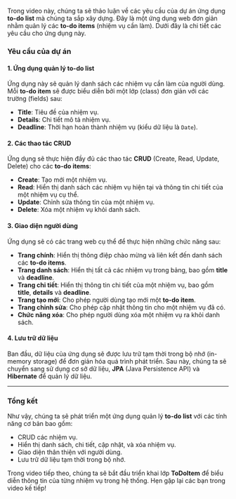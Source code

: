 Trong video này, chúng ta sẽ thảo luận về các yêu cầu của dự án ứng dụng **to-do list** mà chúng ta sắp xây dựng. Đây là một ứng dụng web đơn giản nhằm quản lý các **to-do items** (nhiệm vụ cần làm). Dưới đây là chi tiết các yêu cầu cho ứng dụng này.

### Yêu cầu của dự án

#### 1. **Ứng dụng quản lý to-do list**
Ứng dụng này sẽ quản lý danh sách các nhiệm vụ cần làm của người dùng. Mỗi **to-do item** sẽ được biểu diễn bởi một lớp (class) đơn giản với các trường (fields) sau:
   - **Title**: Tiêu đề của nhiệm vụ.
   - **Details**: Chi tiết mô tả nhiệm vụ.
   - **Deadline**: Thời hạn hoàn thành nhiệm vụ (kiểu dữ liệu là `Date`).

#### 2. **Các thao tác CRUD**
Ứng dụng sẽ thực hiện đầy đủ các thao tác **CRUD** (Create, Read, Update, Delete) cho các **to-do items**:
   - **Create**: Tạo mới một nhiệm vụ.
   - **Read**: Hiển thị danh sách các nhiệm vụ hiện tại và thông tin chi tiết của một nhiệm vụ cụ thể.
   - **Update**: Chỉnh sửa thông tin của một nhiệm vụ.
   - **Delete**: Xóa một nhiệm vụ khỏi danh sách.

#### 3. **Giao diện người dùng**
Ứng dụng sẽ có các trang web cụ thể để thực hiện những chức năng sau:
   - **Trang chính**: Hiển thị thông điệp chào mừng và liên kết đến danh sách các **to-do items**.
   - **Trang danh sách**: Hiển thị tất cả các nhiệm vụ trong bảng, bao gồm **title** và **deadline**.
   - **Trang chi tiết**: Hiển thị thông tin chi tiết của một nhiệm vụ, bao gồm **title**, **details** và **deadline**.
   - **Trang tạo mới**: Cho phép người dùng tạo mới một **to-do item**.
   - **Trang chỉnh sửa**: Cho phép cập nhật thông tin cho một nhiệm vụ đã có.
   - **Chức năng xóa**: Cho phép người dùng xóa một nhiệm vụ ra khỏi danh sách.

#### 4. **Lưu trữ dữ liệu**
Ban đầu, dữ liệu của ứng dụng sẽ được lưu trữ tạm thời trong bộ nhớ (in-memory storage) để đơn giản hóa quá trình phát triển. Sau này, chúng ta sẽ chuyển sang sử dụng cơ sở dữ liệu, **JPA** (Java Persistence API) và **Hibernate** để quản lý dữ liệu.

---

### Tổng kết
Như vậy, chúng ta sẽ phát triển một ứng dụng quản lý **to-do list** với các tính năng cơ bản bao gồm:
- CRUD các nhiệm vụ.
- Hiển thị danh sách, chi tiết, cập nhật, và xóa nhiệm vụ.
- Giao diện thân thiện với người dùng.
- Lưu trữ dữ liệu tạm thời trong bộ nhớ.

Trong video tiếp theo, chúng ta sẽ bắt đầu triển khai lớp **ToDoItem** để biểu diễn thông tin của từng nhiệm vụ trong hệ thống. Hẹn gặp lại các bạn trong video kế tiếp!
